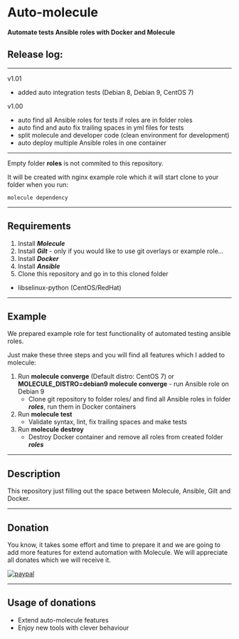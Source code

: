 # Auto-molecule

**Automate tests Ansible roles with Docker and Molecule**


## Release log:
---

v1.01
- added auto integration tests (Debian 8, Debian 9, CentOS 7)

v1.00
- auto find all Ansible roles for tests if roles are in folder roles
- auto find and auto fix trailing spaces in yml files for tests
- split molecule and developer code (clean environment for development)
- auto deploy multiple Ansible roles in one container

---

Empty folder ****roles**** is not commited to this repository. 

It will be created with nginx example role which it will start clone to your folder when you run: 

```molecule dependency```

---

## Requirements

1. Install ***Molecule***
2. Install ***Gilt*** - only if you would like to use git overlays or example role...
3. Install ***Docker***
4. Install ***Ansible***
5. Clone this repository and go in to this cloned folder

- libselinux-python (CentOS/RedHat)
---

## Example

We prepared example role for test functionality of automated testing ansible roles.

Just make these three steps and you will find all features which I added to molecule:


1. Run **molecule converge** (Default distro: CentOS 7) or 
   **MOLECULE_DISTRO=debian9 molecule converge** - run Ansible role on Debian 9
   - Clone git repository to folder roles/ and find all Ansible roles in folder ***roles***, run them in Docker containers
2. Run **molecule test**
   - Validate syntax, lint, fix trailing spaces and make tests  
3. Run **molecule destroy**
   - Destroy Docker container and remove all roles from created folder ***roles***

---

## Description

This repository just filling out the space between Molecule, Ansible, Gilt and Docker.

---

## Donation

You know, it takes some effort and time to prepare it and we are going to add more features for extend automation with  Molecule.
We will appreciate all donates which we will receive it.

[![paypal](https://www.paypalobjects.com/en_US/i/btn/btn_donateCC_LG.gif)](https://paypal.me/cleveritcz)

---

## Usage of donations

 - Extend auto-molecule features
 - Enjoy new tools with clever behaviour 
